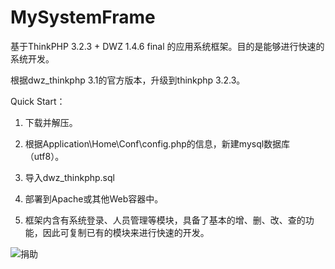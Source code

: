 # MySystemFrame
基于ThinkPHP 3.2.3 + DWZ 1.4.6 final 的应用系统框架。目的是能够进行快速的系统开发。

根据dwz_thinkphp 3.1的官方版本，升级到thinkphp 3.2.3。

Quick Start：

1) 下载并解压。

2) 根据Application\Home\Conf\config.php的信息，新建mysql数据库（utf8）。

3) 导入dwz_thinkphp.sql

4) 部署到Apache或其他Web容器中。

5) 框架内含有系统登录、人员管理等模块，具备了基本的增、删、改、查的功能，因此可复制已有的模块来进行快速的开发。



![捐助](https://github.com/polo2013/MySystemFrame/raw/master/Public/alipay.png)